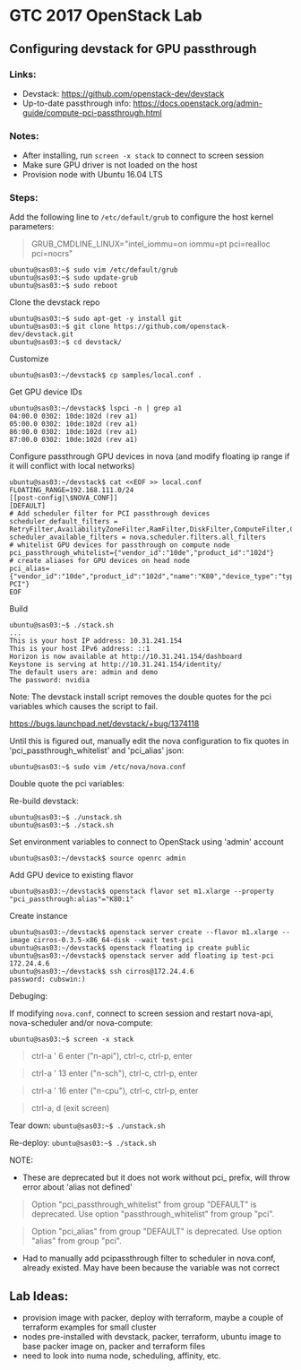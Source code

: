 # GTC 2017 OpenStack Lab

## Configuring devstack for GPU passthrough

### Links:
* Devstack: https://github.com/openstack-dev/devstack
* Up-to-date passthrough info: https://docs.openstack.org/admin-guide/compute-pci-passthrough.html

### Notes:
* After installing, run `screen -x stack` to connect to screen session
* Make sure GPU driver is not loaded on the host
* Provision node with Ubuntu 16.04 LTS

### Steps:

Add the following line to `/etc/default/grub` to configure the host kernel parameters: 

> GRUB_CMDLINE_LINUX="intel_iommu=on iommu=pt pci=realloc pci=nocrs"

```
ubuntu@sas03:~$ sudo vim /etc/default/grub
ubuntu@sas03:~$ sudo update-grub
ubuntu@sas03:~$ sudo reboot
```

Clone the devstack repo

```
ubuntu@sas03:~$ sudo apt-get -y install git
ubuntu@sas03:~$ git clone https://github.com/openstack-dev/devstack.git
ubuntu@sas03:~$ cd devstack/
```

Customize

```
ubuntu@sas03:~/devstack$ cp samples/local.conf .
```

Get GPU device IDs

```
ubuntu@sas03:~/devstack$ lspci -n | grep a1
04:00.0 0302: 10de:102d (rev a1)
05:00.0 0302: 10de:102d (rev a1)
86:00.0 0302: 10de:102d (rev a1)
87:00.0 0302: 10de:102d (rev a1)
```

Configure passthrough GPU devices in nova (and modify floating ip range if it will conflict with local networks)

```
ubuntu@sas03:~/devstack$ cat <<EOF >> local.conf
FLOATING_RANGE=192.168.111.0/24
[[post-config|\$NOVA_CONF]]
[DEFAULT]
# Add scheduler filter for PCI passthrough devices
scheduler_default_filters = RetryFilter,AvailabilityZoneFilter,RamFilter,DiskFilter,ComputeFilter,ComputeCapabilitiesFilter,ImagePropertiesFilter,ServerGroupAntiAffinityFilter,ServerGroupAffinityFilter,SameHostFilter,DifferentHostFilter,PciPassthroughFilter
scheduler_available_filters = nova.scheduler.filters.all_filters
# whitelist GPU devices for passthrough on compute node
pci_passthrough_whitelist={"vendor_id":"10de","product_id":"102d"}
# create aliases for GPU devices on head node
pci_alias={"vendor_id":"10de","product_id":"102d","name":"K80","device_type":"type-PCI"}
EOF
```

Build

```
ubuntu@sas03:~$ ./stack.sh
...
This is your host IP address: 10.31.241.154
This is your host IPv6 address: ::1
Horizon is now available at http://10.31.241.154/dashboard
Keystone is serving at http://10.31.241.154/identity/
The default users are: admin and demo
The password: nvidia
```

Note:
The devstack install script removes the double quotes for the pci variables which causes the script to fail.

https://bugs.launchpad.net/devstack/+bug/1374118

Until this is figured out, manually edit the nova configuration to fix quotes in 'pci_passthrough_whitelist' and 'pci_alias' json:

```
ubuntu@sas03:~$ sudo vim /etc/nova/nova.conf
```

Double quote the pci variables:

> 

>

Re-build devstack:

```
ubuntu@sas03:~$ ./unstack.sh
ubuntu@sas03:~$ ./stack.sh
```

Set environment variables to connect to OpenStack using 'admin' account

```
ubuntu@sas03:~/devstack$ source openrc admin
```

Add GPU device to existing flavor

```
ubuntu@sas03:~/devstack$ openstack flavor set m1.xlarge --property "pci_passthrough:alias"="K80:1"
```

Create instance

```
ubuntu@sas03:~/devstack$ openstack server create --flavor m1.xlarge --image cirros-0.3.5-x86_64-disk --wait test-pci
ubuntu@sas03:~/devstack$ openstack floating ip create public
ubuntu@sas03:~/devstack$ openstack server add floating ip test-pci 172.24.4.6
ubuntu@sas03:~/devstack$ ssh cirros@172.24.4.6
password: cubswin:)
```

Debuging:

If modifying `nova.conf`, connect to screen session and restart nova-api, nova-scheduler and/or nova-compute:

```
ubuntu@sas03:~$ screen -x stack
```

> ctrl-a ' 6 enter ("n-api"), ctrl-c, ctrl-p, enter

> ctrl-a ' 13 enter ("n-sch"), ctrl-c, ctrl-p, enter

> ctrl-a ' 16 enter ("n-cpu"), ctrl-c, ctrl-p, enter

> ctrl-a, d (exit screen)

Tear down: `ubuntu@sas03:~$ ./unstack.sh`

Re-deploy: `ubuntu@sas03:~$ ./stack.sh`

NOTE:
* These are deprecated but it does not work without pci_ prefix, will throw error about 'alias not defined'

> Option "pci_passthrough_whitelist" from group "DEFAULT" is deprecated. Use option "passthrough_whitelist" from group "pci".

> Option "pci_alias" from group "DEFAULT" is deprecated. Use option "alias" from group "pci".

* Had to manually add pcipassthrough filter to scheduler in nova.conf, already existed. May have been because the variable was not correct

## Lab Ideas:
* provision image with packer, deploy with terraform, maybe a couple of terraform examples for small cluster
* nodes pre-installed with devstack, packer, terraform, ubuntu image to base packer image on, packer and terraform files
* need to look into numa node, scheduling, affinity, etc.

